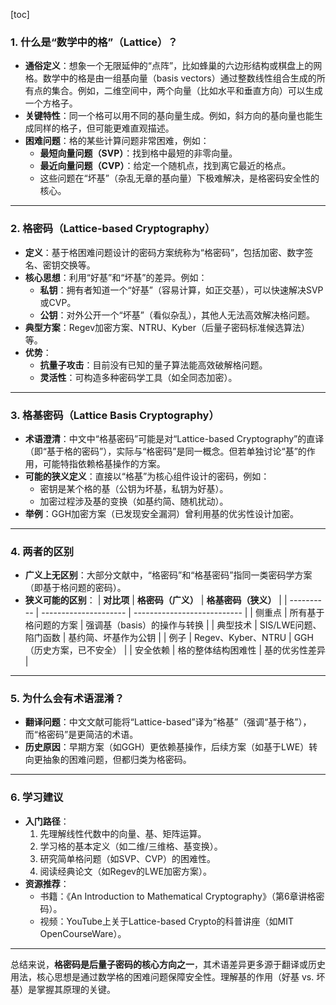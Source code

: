 [toc]

### **1. 什么是“数学中的格”（Lattice）？**
- **通俗定义**：想象一个无限延伸的“点阵”，比如蜂巢的六边形结构或棋盘上的网格。数学中的格是由一组基向量（basis vectors）通过整数线性组合生成的所有点的集合。例如，二维空间中，两个向量（比如水平和垂直方向）可以生成一个方格子。
- **关键特性**：同一个格可以用不同的基向量生成。例如，斜方向的基向量也能生成同样的格子，但可能更难直观描述。
- **困难问题**：格的某些计算问题非常困难，例如：
  - **最短向量问题（SVP）**：找到格中最短的非零向量。
  - **最近向量问题（CVP）**：给定一个随机点，找到离它最近的格点。
  - 这些问题在“坏基”（杂乱无章的基向量）下极难解决，是格密码安全性的核心。

---

### **2. 格密码（Lattice-based Cryptography）**
- **定义**：基于格困难问题设计的密码方案统称为“格密码”，包括加密、数字签名、密钥交换等。
- **核心思想**：利用“好基”和“坏基”的差异。例如：
  - **私钥**：拥有者知道一个“好基”（容易计算，如正交基），可以快速解决SVP或CVP。
  - **公钥**：对外公开一个“坏基”（看似杂乱），其他人无法高效解决格问题。
- **典型方案**：Regev加密方案、NTRU、Kyber（后量子密码标准候选算法）等。
- **优势**：
  - **抗量子攻击**：目前没有已知的量子算法能高效破解格问题。
  - **灵活性**：可构造多种密码学工具（如全同态加密）。

---

### **3. 格基密码（Lattice Basis Cryptography）**
- **术语澄清**：中文中“格基密码”可能是对“Lattice-based Cryptography”的直译（即“基于格的密码”），实际与“格密码”是同一概念。但若单独讨论“基”的作用，可能特指依赖格基操作的方案。
- **可能的狭义定义**：直接以“格基”为核心组件设计的密码，例如：
  - 密钥是某个格的基（公钥为坏基，私钥为好基）。
  - 加密过程涉及基的变换（如基约简、随机扰动）。
- **举例**：GGH加密方案（已发现安全漏洞）曾利用基的优劣性设计加密。

---

### **4. 两者的区别**
- **广义上无区别**：大部分文献中，“格密码”和“格基密码”指同一类密码学方案（即基于格问题的密码）。
- **狭义可能的区别**：
  | **对比项** | **格密码（广义）**    | **格基密码（狭义）**        |
  | ---------- | --------------------- | --------------------------- |
  | 侧重点     | 所有基于格问题的方案  | 强调基（basis）的操作与转换 |
  | 典型技术   | SIS/LWE问题、陷门函数 | 基约简、坏基作为公钥        |
  | 例子       | Regev、Kyber、NTRU    | GGH（历史方案，已不安全）   |
  | 安全依赖   | 格的整体结构困难性    | 基的优劣性差异              |

---

### **5. 为什么会有术语混淆？**
- **翻译问题**：中文文献可能将“Lattice-based”译为“格基”（强调“基于格”），而“格密码”是更简洁的术语。
- **历史原因**：早期方案（如GGH）更依赖基操作，后续方案（如基于LWE）转向更抽象的困难问题，但都归类为格密码。

---

### **6. 学习建议**
- **入门路径**：
  1. 先理解线性代数中的向量、基、矩阵运算。
  2. 学习格的基本定义（如二维/三维格、基变换）。
  3. 研究简单格问题（如SVP、CVP）的困难性。
  4. 阅读经典论文（如Regev的LWE加密方案）。
- **资源推荐**：
  - 书籍：《An Introduction to Mathematical Cryptography》（第6章讲格密码）。
  - 视频：YouTube上关于Lattice-based Crypto的科普讲座（如MIT OpenCourseWare）。

---

总结来说，**格密码是后量子密码的核心方向之一**，其术语差异更多源于翻译或历史用法，核心思想是通过数学格的困难问题保障安全性。理解基的作用（好基 vs. 坏基）是掌握其原理的关键。